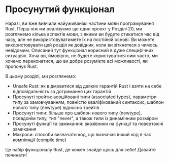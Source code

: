 # Просунутий функціонал

Наразі, ви вже вивчили найуживаніші частини мови програмування Rust. Перш ніж ми реалізуємо ще один проект у Розділі 20, ми розглянемо кілька аспектів мови, з якими ви будете стикатися час від часу, але не використовуватимете їх на постійній основі. Ви можете використовувати цей розділ як довідник, коли ви зіткнетеся з чимось невідомим. Описаний тут функціонал корисний в дуже специфічних ситуаціях. Хоча ви, ймовірно, не будете користуватися ним часто, ми хочемо переконатися, що ви добре розумієте всі можливості, які пропонує Rust.

В цьому розділі, ми розглянемо:

* Unsafe Rust: як відмовитися від деяких гарантій Rust і взяти на себе відповідальність за дотримання цих гарантій
* Просунуті трейти: асоційовані типи (associated types), параметри типу за замовчуванням, повністю кваліфікований синтаксис, шаблон нового типу (newtype) відносно трейтів
* Просунуті типи: більше про шаблон нового типу (newtype), псевдонім типу, тип "never", а також типи із динамічним розміром
* Просунуті функції та замикання: вказівники на функції та повертаючі замикання
* Макроси: способи визначати код, що визначає інший код в час компіляції (compile time)

Це набір функціоналу Rust, де кожен знайде щось для себе! Давайте починати!
